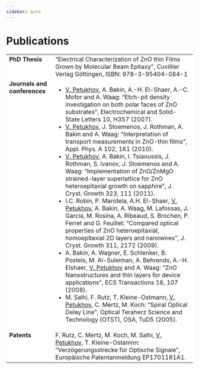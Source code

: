 ```yaml
---
sidebar: auto
---
```

<style>

table, th, td, tr {
   border: none;
   vertical-align: top;
   background-color: white;
   border-collapse: collapse;
}

blockquote {
    border-left: none;
    padding-left: 10px;
}
</style>

# Publications
|           |             |
|---|---|
|<strong>PhD Thesis </strong>| “Electrical Characterization of ZnO thin Films Grown by Molecular Beam Epitaxy”, Cuvillier Verlag Göttingen, ISBN: 978-3-95404-084-1|
|<strong>Journals and conferences </strong>| <ul> <li><ins>V. Petukhov</ins>, A. Bakin, A.-H. El-Shaer, A.-C. Mofor and A. Waag: “Etch-pit density investigation on both polar faces of ZnO substrates”, Electrochemical and Solid-State Letters 10, H357 (2007).</li><li><ins>V. Petukhov</ins>, J. Stoemenos, J. Rothman, A. Bakin and A. Waag: “Interpretation of transport measurements in ZnO-thin films”, Appl. Phys. A 102, 161 (2010).</li><li> <ins>V. Petukhov</ins>, A. Bakin, I. Tsiaoussis, J. Rothman, S. Ivanov, J. Stoemenos and A. Waag: “Implementation of ZnO/ZnMgO strained-layer superlattice for ZnO heteroepitaxial growth on sapphire”, J. Cryst. Growth 323, 111 (2011).</li><li>I.C. Robin, P. Marotela, A.H. El-Shaer, <ins>V. Petukhov</ins>, A. Bakin, A. Waag, M. Lafossas, J. Garcia, M. Rosina, A. Ribeaud, S. Brochen, P. Ferret and G. Feuillet: “Compared optical properties of ZnO heteroepitaxial, homoepitaxial 2D layers and nanowires”, J. Cryst. Growth 311, 2172 (2009).</li><li>A. Bakin, A. Wagner, E. Schlenker, B. Postels, M. Al-Suleiman, A. Behrends, A.-H. Elshaer, <ins>V. Petukhov</ins> and A. Waag: “ZnO Nanostructures and thin layers for device applications”, ECS Transactions 16, 107 (2008).</li><li>M. Salhi, F. Rutz, T. Kleine-Ostmann, <ins>V. Petukhov</ins>, C. Mertz, M. Koch: “Spiral Optical Delay Line”, Optical Teraherz Science and Technology (OTST), OSA, TuD5 (2005).</li></ul>|
|<strong>Patents </strong>|F. Rutz, C. Mertz, M. Koch, M. Salhi, <ins>V. Petukhov</ins>, T. Kleine-Ostamnn: “Verzögerungsstrecke für Optische Signale”, Europäische Patentanmeldung EP1701181A1.|
